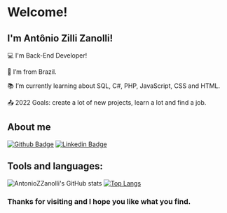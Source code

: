 # Welcome!

 

## I'm Antônio Zilli Zanolli!

 

:computer: I'm Back-End Developer!

:house_with_garden: I’m from Brazil.

:books: I’m currently learning about SQL, C#, PHP, JavaScript, CSS and HTML.

:outbox_tray: 2022 Goals: create a lot of new projects, learn a lot and find a job.

## About me

[![Github Badge](https://img.shields.io/badge/-Github-000?style=flat-square&logo=Github&logoColor=white&link=LINK_GIT)](https://github.com/AntonioZZanolli)
[![Linkedin Badge](https://img.shields.io/badge/LinkedIn-0077B5?style=for-the-badge&logo=linkedin&logoColor=white)](https://www.linkedin.com/in/antonio-zilli-zanolli-6a7538220)

## Tools and languages:

![AntonioZZanolli's GitHub stats](https://github-readme-stats.vercel.app/api?username=AntonioZZanolli&show_icons=true&theme=white)
[![Top Langs](https://github-readme-stats.vercel.app/api/top-langs/?username=AntonioZZanolli)](https://github.com/AntonioZZanolli/github-readme-stats)


### Thanks for visiting and I hope you like what you find.
